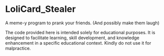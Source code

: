 # LoliCard_Stealer
A meme-y program to prank your friends. (And possibly make them laugh)

The code provided here is intended solely for educational purposes. It is designed to facilitate learning, skill development, and knowledge enhancement in a specific educational context. Kindly do not use it for malpractice.
